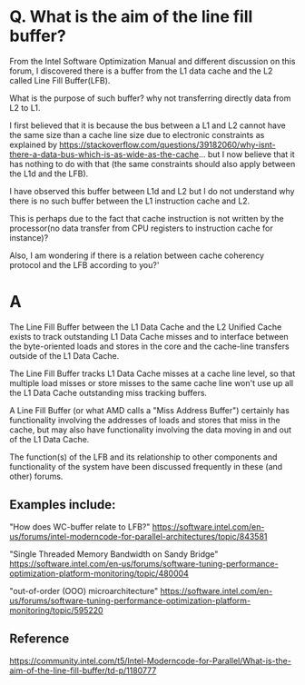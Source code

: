 # Q. What is the aim of the line fill buffer?

 
From the Intel Software Optimization Manual and different discussion on this forum, I discovered there is a buffer from the L1 data cache and the L2 called Line Fill Buffer(LFB). 

What is the purpose of such buffer? why not transferring directly data from L2 to L1.

I first believed that it is because the bus between a L1 and L2 cannot have the same size than a cache line size due to electronic constraints as explained by https://stackoverflow.com/questions/39182060/why-isnt-there-a-data-bus-which-is-as-wide-as-the-cache... but I now believe that it has nothing to do with that (the same constraints should also apply between the L1d and the LFB).

I have observed this buffer between L1d and L2 but I do not understand why there is no such buffer between the L1 instruction cache and L2. 

This is perhaps due to the fact that cache instruction is not written by the processor(no data transfer from CPU registers to instruction cache for instance)?

Also, I am wondering if there is a relation between cache coherency protocol and the LFB according to you?'

# A

The Line Fill Buffer between the L1 Data Cache and the L2 Unified Cache exists to track outstanding L1 Data Cache misses and to interface between the byte-oriented loads and stores in the core and the cache-line transfers outside of the L1 Data Cache.

The Line Fill Buffer tracks L1 Data Cache misses at a cache line level, so that multiple load misses or store misses to the same cache line won't use up all the L1 Data Cache outstanding miss tracking buffers. 

A Line Fill Buffer (or what AMD calls a "Miss Address Buffer") certainly has functionality involving the addresses of loads and stores that miss in the cache, but may also have functionality involving the data moving in and out of the L1 Data Cache.

The function(s) of the LFB and its relationship to other components and functionality of the system have been discussed frequently in these (and other) forums. 

## Examples include:

"How does WC-buffer relate to LFB?"  https://software.intel.com/en-us/forums/intel-moderncode-for-parallel-architectures/topic/843581

"Single Threaded Memory Bandwidth on Sandy Bridge"  https://software.intel.com/en-us/forums/software-tuning-performance-optimization-platform-monitoring/topic/480004

"out-of-order (OOO) microarchitecture"  https://software.intel.com/en-us/forums/software-tuning-performance-optimization-platform-monitoring/topic/595220

## Reference
https://community.intel.com/t5/Intel-Moderncode-for-Parallel/What-is-the-aim-of-the-line-fill-buffer/td-p/1180777
